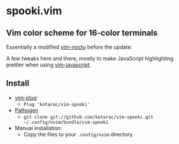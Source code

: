 # spooki.vim

## Vim color scheme for 16-color terminals

Essentially a modified [vim-noctu](https://github.com/noahfrederick/vim-noctu) before the update.

A few tweaks here and there, mostly to make JavaScript highlighting prettier when using [vim-javascript](https://github.com/pangloss/vim-javascript).

## Install
- [vim-plug](https://github.com/junegunn/vim-plug)
  - `Plug 'kotarac/vim-spooki'`
- [Pathogen](https://github.com/tpope/vim-pathogen)
  - `git clone git://github.com/kotarac/vim-spooki.git ~/.config/nvim/bundle/vim-spooki`
- Manual installation:
  - Copy the files to your `.config/nvim` directory.
